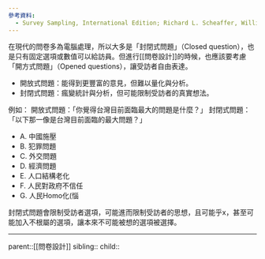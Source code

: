 ```yaml
---
參考資料:
  - Survey Sampling, International Edition; Richard L. Scheaffer, William Mendenhall. III
---
```

在現代的問卷多為電腦處理，所以大多是「封閉式問題」（Closed question），也是只有固定選項或數值可以給訪員。但進行[[問卷設計]]的時候，也應該要考慮「開方式問題」（Opened questions），讓受訪者自由表達。

- 開放式問題：能得到更豐富的意見，但難以量化與分析。
- 封閉式問題：瘋變統計與分析，但可能限制受訪者的真實想法。

例如：
開放式問題：「你覺得台灣目前面臨最大的問題是什麼？」
封閉式問題：「以下那一像是台灣目前面臨的最大問題？」

- A. 中國施壓
- B. 犯罪問題
- C. 外交問題
- D. 經濟問題
- E. 人口結構老化
- F. 人民對政府不信任
- G. 人民Homo化(惱

封閉式問題會限制受訪者選項，可能進而限制受訪者的思想，且可能乎x，甚至可能加入不根屬的選項，讓本來不可能被想的選項被選擇。

- - -
parent::[[問卷設計]]
sibling::
child::